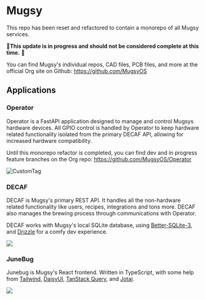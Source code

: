 
# Mugsy

This repo has been reset and refactored to contain a monorepo of all Mugsy services. 

🚧**This update is in progress and should not be considered complete at this time.** 🚧

You can find Mugsy's individual repos, CAD files, PCB files, and more at the official Org site on Github:  https://github.com/MugsyOS



## Applications

### Operator
Operator is a FastAPI application designed to manage and control Mugsys hardware devices. All GPIO control is handled by Operator to keep hardware related functionality isolated from the primary DECAF API, allowing for increased hardware compatibility.

Until this monorepo refactor is completed, you can find dev and in progress feature branches on the Org repo: https://github.com/MugsyOS/Operator

![CustomTag](https://img.shields.io/badge/Python-FastAPI-purple)

### DECAF

DECAF is Mugsy's primary REST API. It handles all the non-hardware related functionality like users, recipes, integrations and tons more. DECAF also manages the brewing process through communications with Operator.

DECAF works with Mugsy's local SQLite database, using [Better-SQLite-3](https://github.com/WiseLibs/better-sqlite3), and [Drizzle](https://orm.drizzle.team/docs/overview) for a comfy dev experience.

![](https://img.shields.io/badge/TypeScript-Express-red)


### JuneBug

Junebug is Mugsy's React frontend. Written in TypeScript, with some help from [Tailwind](https://tailwindcss.com/), [DaisyUI](https://daisyui.com/), [TanStack Query](https://tanstack.com/query/latest), and [Jotai](https://jotai.org/). 


![](https://img.shields.io/badge/TypeScript-React-cyan)